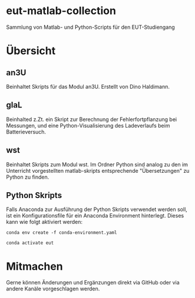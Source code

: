 # eut-matlab-collection
Sammlung von Matlab- und Python-Scripts für den EUT-Studiengang

# Übersicht

## an3U
Beinhaltet Skripts für das Modul an3U.
Erstellt von Dino Haldimann.

## glaL
Beinhalted z.Zt. ein Skript zur Berechnung der Fehlerfortpflanzung bei Messungen, und eine Python-Visualisierung des Ladeverlaufs beim Batterieversuch.

## wst
Beinhaltet Skripts zum Modul wst.
Im Ordner Python sind analog zu den im Unterricht vorgestellten matlab-skripts entsprechende "Übersetzungen" zu Python zu finden.

## Python Skripts
Falls Anaconda zur Ausführung der Python Skripts verwendet werden soll, ist ein Konfigurationsfile für ein Anaconda Environment hinterlegt. Dieses kann wie folgt aktiviert werden:

`conda env create -f conda-environment.yaml`

`conda activate eut`

# Mitmachen
Gerne können Änderungen und Ergänzungen direkt via GitHub oder via andere Kanäle vorgeschlagen werden.
